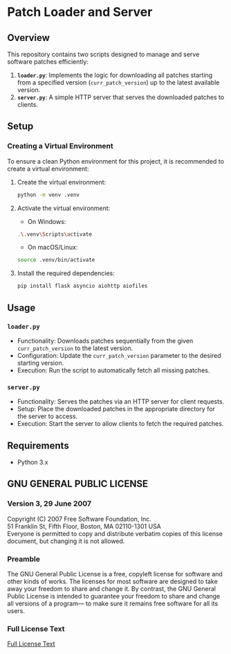 # Patch Loader and Server

## Overview

This repository contains two scripts designed to manage and serve software patches efficiently:

1. **`loader.py`**: Implements the logic for downloading all patches starting from a specified version (`curr_patch_version`) up to the latest available version.
2. **`server.py`**: A simple HTTP server that serves the downloaded patches to clients.

## Setup

### Creating a Virtual Environment
To ensure a clean Python environment for this project, it is recommended to create a virtual environment:

1. Create the virtual environment:
   ```bash
   python -m venv .venv
   ```

2. Activate the virtual environment:
    - On Windows:
    ```bash
    .\.venv\Scripts\activate
    ```
    - On macOS/Linux:
    ```bash
    source .venv/bin/activate
    ```

3. Install the required dependencies:
    ```bash
    pip install flask asyncio aiohttp aiofiles
    ```

## Usage

### `loader.py`
- Functionality: Downloads patches sequentially from the given `curr_patch_version` to the latest version.
- Configuration: Update the `curr_patch_version` parameter to the desired starting version.
- Execution: Run the script to automatically fetch all missing patches.

### `server.py`
- Functionality: Serves the patches via an HTTP server for client requests.
- Setup: Place the downloaded patches in the appropriate directory for the server to access.
- Execution: Start the server to allow clients to fetch the required patches.

## Requirements
- Python 3.x

## GNU GENERAL PUBLIC LICENSE
### Version 3, 29 June 2007

Copyright (C) 2007 Free Software Foundation, Inc.  
51 Franklin St, Fifth Floor, Boston, MA 02110-1301 USA  
Everyone is permitted to copy and distribute verbatim copies of this license document, but changing it is not allowed.

### Preamble

The GNU General Public License is a free, copyleft license for software and other kinds of works. The licenses for most software are designed to take away your freedom to share and change it. By contrast, the GNU General Public License is intended to guarantee your freedom to share and change all versions of a program— to make sure it remains free software for all its users.


### Full License Text
[Full License Text](https://www.gnu.org/licenses/gpl-3.0.html)